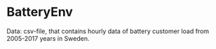 # BatteryEnv
Data: csv-file, that contains hourly data of battery customer load from 2005-2017 years in Sweden.
